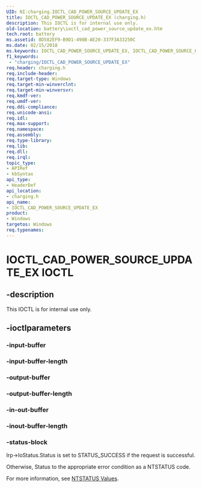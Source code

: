 ```yaml
---
UID: NI:charging.IOCTL_CAD_POWER_SOURCE_UPDATE_EX
title: IOCTL_CAD_POWER_SOURCE_UPDATE_EX (charging.h)
description: This IOCTL is for internal use only.
old-location: battery\ioctl_cad_power_source_update_ex.htm
tech.root: battery
ms.assetid: 8D582EF9-B9D1-498B-AE20-337F3A33250C
ms.date: 02/15/2018
ms.keywords: IOCTL_CAD_POWER_SOURCE_UPDATE_EX, IOCTL_CAD_POWER_SOURCE_UPDATE_EX control, IOCTL_CAD_POWER_SOURCE_UPDATE_EX control code [Battery Devices], battery.ioctl_cad_power_source_update_ex, charging/IOCTL_CAD_POWER_SOURCE_UPDATE_EX
f1_keywords:
 - "charging/IOCTL_CAD_POWER_SOURCE_UPDATE_EX"
req.header: charging.h
req.include-header: 
req.target-type: Windows
req.target-min-winverclnt: 
req.target-min-winversvr: 
req.kmdf-ver: 
req.umdf-ver: 
req.ddi-compliance: 
req.unicode-ansi: 
req.idl: 
req.max-support: 
req.namespace: 
req.assembly: 
req.type-library: 
req.lib: 
req.dll: 
req.irql: 
topic_type:
- APIRef
- kbSyntax
api_type:
- HeaderDef
api_location:
- charging.h
api_name:
- IOCTL_CAD_POWER_SOURCE_UPDATE_EX
product:
- Windows
targetos: Windows
req.typenames: 
---
```


# IOCTL_CAD_POWER_SOURCE_UPDATE_EX IOCTL


## -description


This IOCTL is for internal use only.


## -ioctlparameters




### -input-buffer








### -input-buffer-length








### -output-buffer








### -output-buffer-length








### -in-out-buffer








### -inout-buffer-length








### -status-block



Irp->IoStatus.Status is set to STATUS_SUCCESS if the request is successful.

Otherwise, Status to the appropriate error condition as a NTSTATUS code. 

For more information, see [NTSTATUS Values](https://docs.microsoft.com/windows-hardware/drivers/kernel/ntstatus-values).



